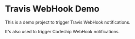 # Travis WebHook Demo

This is a demo project to trigger Travis WebHook notifications.


It's also used to trigger Codeship WebHook notifications.

